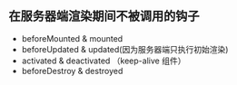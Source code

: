 
## 在服务器端渲染期间不被调用的钩子
* beforeMounted & mounted
* beforeUpdated & updated(因为服务器端只执行初始渲染)
* activated & deactivated （keep-alive 组件）
* beforeDestroy & destroyed